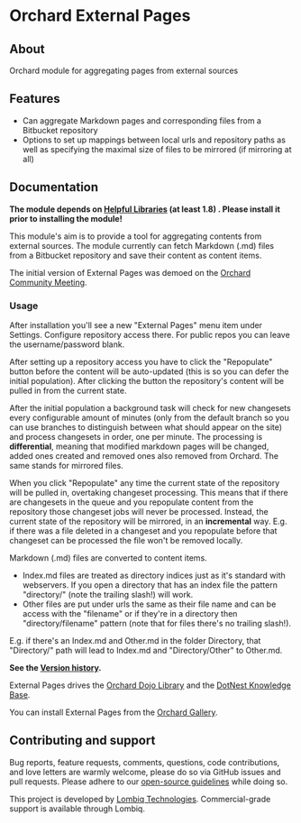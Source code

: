 # Orchard External Pages



## About

Orchard module for aggregating pages from external sources


## Features

- Can aggregate Markdown pages and corresponding files from a Bitbucket repository
- Options to set up mappings between local urls and repository paths as well as specifying the maximal size of files to be mirrored (if mirroring at all)


## Documentation

**The module depends on [Helpful Libraries](https://gallery.orchardproject.net/List/Modules/Orchard.Module.Piedone.HelpfulLibraries) (at least 1.8) . Please install it prior to installing the module!**

This module's aim is to provide a tool for aggregating contents from external sources. The module currently can fetch Markdown (.md) files from a Bitbucket repository and save their content as content items.

The initial version of External Pages was demoed on the [Orchard Community Meeting](http://youtu.be/iwXWpkr_rdk?t=47m55s).

### Usage

After installation you'll see a new "External Pages" menu item under Settings. Configure repository access there. For public repos you can leave the username/password blank.

After setting up a repository access you have to click the "Repopulate" button before the content will be auto-updated (this is so you can defer the initial population). After clicking the button the repository's content will be pulled in from the current state.

After the initial population a background task will check for new changesets every configurable amount of minutes (only from the default branch so you can use branches to distinguish between what should appear on the site) and process changesets in order, one per minute. The processing is **differential**, meaning that modified markdown pages will be changed, added ones created and removed ones also removed from Orchard. The same stands for mirrored files.

When you click "Repopulate" any time the current state of the repository will be pulled in, overtaking changeset processing. This means that if there are changesets in the queue and you repopulate content from the repository those changeset jobs will never be processed. Instead, the current state of the repository will be mirrored, in an **incremental** way. E.g. if there was a file deleted in a changeset and you repopulate before that changeset can be processed the file won't be removed locally.

Markdown (.md) files are converted to content items.

- Index.md files are treated as directory indices just as it's standard with webservers. If you open a directory that has an index file the pattern "directory/" (note the trailing slash!) will work.
- Other files are put under urls the same as their file name and can be access with the "filename" or if they're in a directory then "directory/filename" pattern (note that for files there's no trailing slash!).

E.g. if there's an Index.md and Other.md in the folder Directory, that "Directory/" path will lead to Index.md and "Directory/Other" to Other.md.

**See the [Version history](Docs/VersionHistory.md).**

External Pages drives the [Orchard Dojo Library](http://orcharddojo.net/orchard-resources/Library/) and the [DotNest Knowledge Base](http://dotnest.com/knowledge-base/).

You can install External Pages from the [Orchard Gallery](https://gallery.orchardproject.net/List/Modules/Orchard.Module.OrchardHUN.ExternalPages).


## Contributing and support

Bug reports, feature requests, comments, questions, code contributions, and love letters are warmly welcome, please do so via GitHub issues and pull requests. Please adhere to our [open-source guidelines](https://lombiq.com/open-source-guidelines) while doing so.

This project is developed by [Lombiq Technologies](https://lombiq.com/). Commercial-grade support is available through Lombiq.